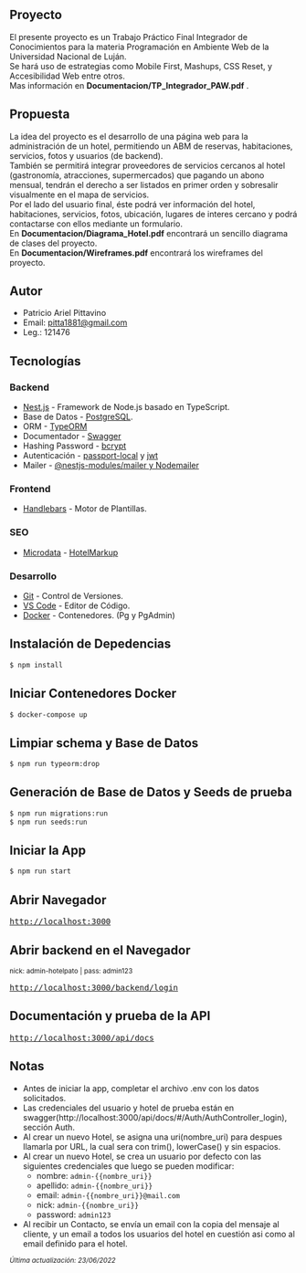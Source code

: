 ## Proyecto

El presente proyecto es un Trabajo Práctico Final Integrador de Conocimientos para la materia Programación en Ambiente Web de la Universidad Nacional de Luján.  
Se hará uso de estrategias como Mobile First, Mashups, CSS Reset, y Accesibilidad Web entre otros.  
Mas información en **Documentacion/TP_Integrador_PAW.pdf** .

## Propuesta

La idea del proyecto es el desarrollo de una página web para la administración de un hotel, permitiendo un ABM de reservas, habitaciones, servicios, fotos y usuarios (de backend).  
También se permitirá integrar proveedores de servicios cercanos al hotel (gastronomía, atracciones, supermercados) que pagando un abono mensual, tendrán el derecho a ser listados en primer orden y sobresalir visualmente en el mapa de servicios.  
Por el lado del usuario final, éste podrá ver información del hotel, habitaciones, servicios, fotos, ubicación, lugares de interes cercano y podrá contactarse con ellos mediante un formulario.  
En **Documentacion/Diagrama_Hotel.pdf** encontrará un sencillo diagrama de clases del proyecto.  
En **Documentacion/Wireframes.pdf** encontrará los wireframes del proyecto.

## Autor

- Patricio Ariel Pittavino
- Email: pitta1881@gmail.com
- Leg.: 121476

## Tecnologías

### Backend

- [Nest.js](https://nestjs.com/) - Framework de Node.js basado en TypeScript.
- Base de Datos - [PostgreSQL](https://www.postgresql.org).
- ORM - [TypeORM](https://github.com/typeorm/typeorm)
- Documentador - [Swagger](https://github.com/nestjs/swagger)
- Hashing Password - [bcrypt](https://www.npmjs.com/package/bcrypt)
- Autenticación - [passport-local](https://www.npmjs.com/package/bcrypt) y [jwt](https://jwt.io/)
- Mailer - [@nestjs-modules/mailer y Nodemailer](https://nest-modules.github.io/mailer/)

### Frontend

- [Handlebars](https://handlebarsjs.com/) - Motor de Plantillas.

### SEO

- [Microdata](https://schema.org/docs/gs.html) - [HotelMarkup](https://schema.org/docs/hotels.html)

### Desarrollo

- [Git](https://git-scm.com/) - Control de Versiones.
- [VS Code](https://code.visualstudio.com/) - Editor de Código.
- [Docker](https://www.docker.com/) - Contenedores. (Pg y PgAdmin)

## Instalación de Depedencias

```bash
$ npm install
```

## Iniciar Contenedores Docker

```bash
$ docker-compose up
```

## Limpiar schema y Base de Datos

```bash
$ npm run typeorm:drop
```

## Generación de Base de Datos y Seeds de prueba

```bash
$ npm run migrations:run
$ npm run seeds:run
```

## Iniciar la App

```bash
$ npm run start
```

## Abrir Navegador

<pre>
<a href="http://localhost:3000">http://localhost:3000</a>
</pre>

## Abrir backend en el Navegador

<small>
nick: admin-hotelpato | pass: admin123
</small>
<pre>
<a href="http://localhost:3000/backend/login">http://localhost:3000/backend/login</a>
</pre>

## Documentación y prueba de la API

<pre>
<a href="http://localhost:3000/api/docs">http://localhost:3000/api/docs</a>
</pre>

## Notas

- Antes de iniciar la app, completar el archivo .env con los datos solicitados.
- Las credenciales del usuario y hotel de prueba están en swagger(http://localhost:3000/api/docs/#/Auth/AuthController_login), sección Auth.
- Al crear un nuevo Hotel, se asigna una uri(nombre_uri) para despues llamarla por URL, la cual sera con trim(), lowerCase() y sin espacios.
- Al crear un nuevo Hotel, se crea un usuario por defecto con las siguientes credenciales que luego se pueden modificar:
  - nombre: `admin-{{nombre_uri}}`
  - apellido: `admin-{{nombre_uri}}`
  - email: `admin-{{nombre_uri}}@mail.com`
  - nick: `admin-{{nombre_uri}}`
  - password: `admin123`
- Al recibir un Contacto, se envía un email con la copia del mensaje al cliente, y un email a todos los usuarios del hotel en cuestión asi como al email definido para el hotel.

<small><i>Última actualización: 23/06/2022</i></small>
